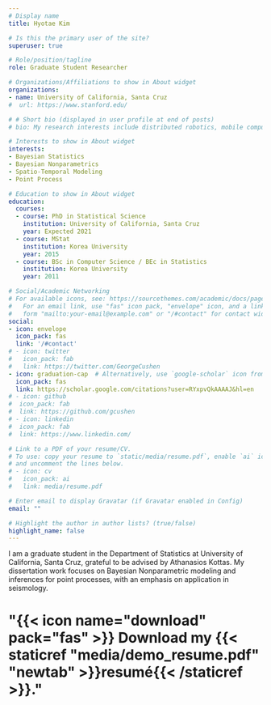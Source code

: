 ```yaml
---
# Display name
title: Hyotae Kim

# Is this the primary user of the site?
superuser: true

# Role/position/tagline
role: Graduate Student Researcher

# Organizations/Affiliations to show in About widget
organizations:
- name: University of California, Santa Cruz
#  url: https://www.stanford.edu/

# # Short bio (displayed in user profile at end of posts)
# bio: My research interests include distributed robotics, mobile computing and programmable matter.

# Interests to show in About widget
interests:
- Bayesian Statistics
- Bayesian Nonparametrics
- Spatio-Temporal Modeling
- Point Process

# Education to show in About widget
education:
  courses:
  - course: PhD in Statistical Science
    institution: University of California, Santa Cruz
    year: Expected 2021
  - course: MStat 
    institution: Korea University
    year: 2015
  - course: BSc in Computer Science / BEc in Statistics
    institution: Korea University
    year: 2011

# Social/Academic Networking
# For available icons, see: https://sourcethemes.com/academic/docs/page-builder/#icons
#   For an email link, use "fas" icon pack, "envelope" icon, and a link in the
#   form "mailto:your-email@example.com" or "/#contact" for contact widget.
social:
- icon: envelope
  icon_pack: fas
  link: '/#contact'
# - icon: twitter
#   icon_pack: fab
#   link: https://twitter.com/GeorgeCushen
- icon: graduation-cap  # Alternatively, use `google-scholar` icon from `ai` icon pack
  icon_pack: fas
  link: https://scholar.google.com/citations?user=RYxpvQkAAAAJ&hl=en
# - icon: github
#  icon_pack: fab
#  link: https://github.com/gcushen
# - icon: linkedin
#  icon_pack: fab
#  link: https://www.linkedin.com/

# Link to a PDF of your resume/CV.
# To use: copy your resume to `static/media/resume.pdf`, enable `ai` icons in `params.toml`, 
# and uncomment the lines below.
# - icon: cv
#   icon_pack: ai
#   link: media/resume.pdf

# Enter email to display Gravatar (if Gravatar enabled in Config)
email: ""

# Highlight the author in author lists? (true/false)
highlight_name: false
---
```


I am a graduate student in the Department of Statistics at University of California, Santa Cruz, grateful to be advised by Athanasios Kottas. My dissertation work focuses on Bayesian Nonparametric modeling and inferences for point processes, with an emphasis on application in seismology. 

# "{{< icon name="download" pack="fas" >}} Download my {{< staticref "media/demo_resume.pdf" "newtab" >}}resumé{{< /staticref >}}."
